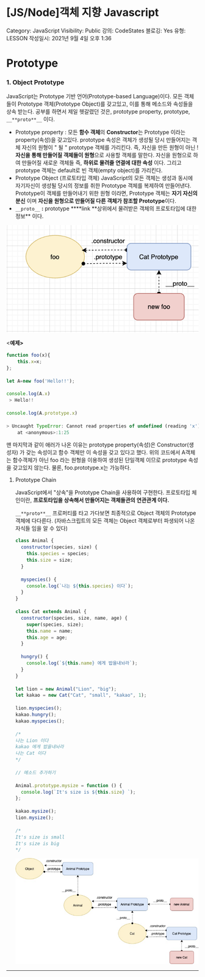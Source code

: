 # [JS/Node]객체 지향 Javascript

Category: JavaScript
Visibility: Public
강의: CodeStates
블로깅: Yes
유형: LESSON
작성일시: 2021년 9월 4일 오후 1:36

# Prototype

### 1. Object Prototype

JavaScript는 Prototype 기반 언어(Prototype-based Language)이다. 모든 객체들이 Prototype 객체(Prototype Object)를 갖고있고, 이를 통해 메소드와 속성들을 상속 받는다. 공부를 하면서 제일 헷갈렸던 것은, prototype property, prototype, `__**proto**__` 이다.

- Prototype property : 모든 **함수 객체**의 **Constructor**는 Prototype 이라는 property(속성)을 갖고있다. prototype 속성은 객체가 생성될 당시 만들어지는 객체 자신의 원형이 " 될 " prototype 객체를 가리킨다. 즉, 자신을 만든 원형이 아닌 ! **자신을 통해 만들어질 객체들이 원형**으로 사용할 객체를 말한다. 자신을 원형으로 하여 만들어질 새로운 객체들 즉, **하위로 물려줄 연결에 대한 속성** 이다. 그리고 prototype 객체는 default로 빈 객체(empty object)를 가리킨다.
- Prototype Object (프로토타입 객체)
  JavaScript의 모든 객체는 생성과 동시에 자기자신이 생성될 당시의 정보를 취한 Prototype 객체를 복제하여 만들어낸다. Prototype이 객체를 만들어내기 위한 원형 이라면, Prototype 객체는 **자기 자신의 분신** 이며 **자신을 원형으로 만들어질 다른 객체가 참조할 Prototype**이다.
- `__proto__` **:** prototype \***\*link
  **상위에서 물려받은 객체의 프로토타입에 대한 정보\*\* 이다.

![Untitled](./img/Untitled.png)

<**예제>**

```jsx
function foo(x){
    this.x=x;
};

let A=new foo('Hello!!');

console.log(A.x)
 > Hello!!

console.log(A.prototype.x)

> Uncaught TypeError: Cannot read properties of undefined (reading 'x')
    at <anonymous>:1:25
```

맨 마지막과 같이 애러가 나온 이유는 prototype property(속성)은 Constructor(생성자) 가 갖는 속성이고 함수 객체만 이 속성을 갖고 있다고 했다. 위의 코드에서 A객체는 함수객체가 아닌 foo 라는 원형을 이용하여 생성된 단일객체 이므로 prototype 속성을 갖고있지 않는다. 물론, foo.prototype.x는 가능하다.

1. Prototype Chain

   JavaScript에서 "상속"을 Prototype Chain을 사용하여 구현한다. 프로토타입 체인이란, **프로토타입을 상속해서 만들어지는 객체들관의 연관관계 이다.**

   `__**proto**__` 프로퍼티를 타고 가다보면 최종적으로 Object 객체의 Prototype 객체에 다다른다. (자바스크립트의 모든 객체는 Object 객체로부터 파생되어 나온 자식들 임을 알 수 있다)

   ```jsx
   class Animal {
     constructor(species, size) {
       this.species = species;
       this.size = size;
     }

     myspecies() {
       console.log(`나는 ${this.species} 이다`);
     }
   }

   class Cat extends Animal {
     constructor(species, size, name, age) {
       super(species, size);
       this.name = name;
       this.age = age;
     }

     hungry() {
       console.log(`${this.name} 에게 밥을내놔라`);
     }
   }

   let lion = new Animal("Lion", "big");
   let kakao = new Cat("Cat", "small", "kakao", 1);

   lion.myspecies();
   kakao.hungry();
   kakao.myspecies();

   /*
   나는 Lion 이다
   kakao 에게 밥을내놔라
   나는 Cat 이다
   */

   // 메소드 추가하기

   Animal.prototype.mysize = function () {
     console.log(`It's size is ${this.size} `);
   };

   kakao.mysize();
   lion.mysize();

   /*
   It's size is small 
   It's size is big
   */
   ```

   ![Untitled](./img/Untitled%201.png)

---
